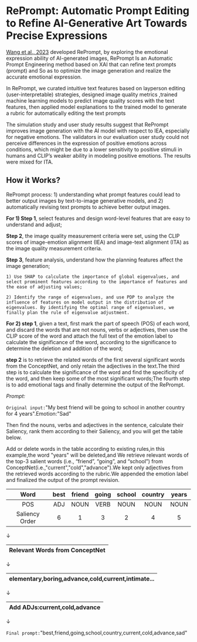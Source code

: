 # RePrompt: Automatic Prompt Editing to Refine AI-Generative Art Towards Precise Expressions

[Wang et al., 2023](https://doi.org/10.1145/3544548.3581402) developed RePrompt, by exploring the emotional
expression ability of AI-generated images, RePrompt Is an Automatic Prompt Engineering method based on XAI that can refine text prompts (prompt) and So as to optimize the image generation and realize the accurate emotional expression.

In RePrompt, we curated intuitive text features based on layperson editing (user-interpretable) strategies, designed image quality metrics ,trained machine learning models to predict image quality scores with the text features, then applied model explanations to the trained model to generate a rubric for automatically editing the text prompts

The simulation study and user study results suggest that RePrompt improves image generation with the AI model with respect to IEA, especially for negative emotions. The validators in our evaluation user study could not perceive differences in the expression of positive emotions across conditions, which might be due to a lower sensitivity to positive stimuli in humans and CLIP’s weaker ability in modeling positive emotions. The results were mixed for ITA.

## How it Works?

RePrompt process: 1) understanding what prompt features could lead to better output images by text-to-image generative models, and 2) automatically revising text prompts to achieve better output images.

**For 1) Step 1**, select features and design word-level features that are easy to understand and adjust;

**Step 2**, the image quality measurement criteria were set, using the CLIP scores of image-emotion alignment (IEA) and
image-text alignment (ITA) as the image quality measurement criteria.

**Step 3**, feature analysis, understand how the planning features affect the image generation;

    1) Use SHAP to calculate the importance of global eigenvalues, and select prominent features according to the importance of features and the ease of adjusting values;

    2) Identify the range of eigenvalues, and use PDP to analyze the influence of features on model output in the distribution of eigenvalues. By identifying the optimal range of eigenvalues, we finally plan the rule of eigenvalue adjustment.
**For 2) step 1**, given a text, first mark the part of speech (POS) of each word, and discard the words that are not
nouns, verbs or adjectives, then use the CLIP score of the word and attach the full text of the emotion label to calculate the significance of the word, according to the significance to determine the deletion and addition of the word;

**step 2** is to retrieve the related words of the first several significant words from the ConceptNet, and only
retain the adjectives in the text.The third step is to calculate the significance of the word and find the specificity of the word, and then keep some of the most significant words;The fourth step is to add emotional tags and finally determine the output of the RePrompt.

*Prompt:*

`Original input:`"My best friend will be going to school in another country for 4 years".Emotion:"Sad"

Then find the nouns, verbs and adjectives in the sentence, calculate their Saliency, rank them according to their Saliency, and you will get the table below.

Add or delete words in the table according to existing rules,in this example,the word "years" will be deleted,and We retrieve relevant words of the top-3 salient words (i.e., “friend”, “going”, and “school”) from ConceptNet(i.e.,"current","cold","advance").We kept only adjectives from the retrieved words according to the rubric.We appended the emotion label and finalized the output of the prompt revision.

|      Word       | best  | friend  |  going  |  school  |  country  |  years  |
|:---------------:|:-----:|:-------:|:-------:|:--------:|:---------:|:-------:|
|       POS       |  ADJ  |  NOUN   |  VERB   |   NOUN   |   NOUN    |  NOUN   |
| Saliency Order  |   6   |    1    |    3    |    2     |     4     |    5    |

&darr;

|Relevant Words from ConceptNet|
|------------------------------|

&darr;

|elementary,boring,advance,cold,current,intimate...|
|--------------------------------------------------|

&darr;

|Add ADJs:current,cold,advance|
|-----------------------------|

&darr;

`Final prompt:`"best,friend,going,school,country,current,cold,advance,sad"
